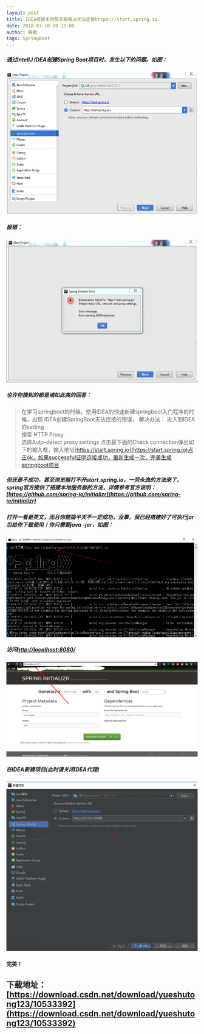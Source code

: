 ```yaml
---
layout: post
title: IDEA搭建本地服务器解决无法连接https://start.spring.io
date: 2018-07-10 20:13:00
author: 薛勤
tags: SpringBoot
---
```

##### 通过IntellJ IDEA创建Spring Boot项目时，发生以下的问题。如图：

![](./20180710IDEA搭建本地服务器解决无法连接httpsstartspringio/1136672-20190623142618797-1787342281.png)

##### 报错：

![](./20180710IDEA搭建本地服务器解决无法连接httpsstartspringio/1136672-20190623142633223-159395205.png)

##### 也许你搜到的都是诸如此类的回答：

>在学习springboot的时候，使用IDEA的快速新建springboot入门程序的时候，出现 
>  IDEA创建SpringBoot无法连接的错误， 
>  解决办法： 
>  进入到IDEA的setting  
>  搜索 HTTP Proxy  
>  选择Auto-detect proxy settings 
>  点击最下面的Check connection弹出如下的输入框，输入地址[https://start.spring.io](https://start.spring.io)点击ok，如果successful证明连接成功，重新生成一次，完美生成springboot项目

##### 但还是不成功，甚至浏览器打不开start.spring.io，一劳永逸的方法来了，spring官方提供了搭建本地服务器的方法，详情参考官方说明：[https://github.com/spring-io/initializr](https://github.com/spring-io/initializr)

##### 打开一看是英文，而且你鼓捣半天不一定成功，没事，我已经搭建好了可执行jar包给你下载使用！你只需要java -jar，如图：

![](./20180710IDEA搭建本地服务器解决无法连接httpsstartspringio/1136672-20190623142655619-1360658672.png)

##### 访问[http://localhost:8080/](http://localhost:8080/)

![](./20180710IDEA搭建本地服务器解决无法连接httpsstartspringio/1136672-20190623142713654-1325782820.png)

##### 在IDEA新建项目(此时请关闭IDEA代理)

![](./20180710IDEA搭建本地服务器解决无法连接httpsstartspringio/1136672-20190623142732721-1632033670.png)

#### 完美！

## 下载地址：[https://download.csdn.net/download/yueshutong123/10533392](https://download.csdn.net/download/yueshutong123/10533392)